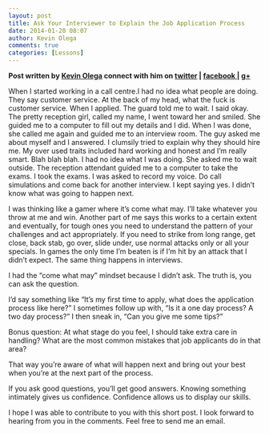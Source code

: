 ```yaml
---
layout: post
title: Ask Your Interviewer to Explain the Job Application Process
date: 2014-01-20 08:07
author: Kevin Olega
comments: true
categories: [Lessons]
---
```

<strong>Post written by <a href="http://kevinolega.com/">Kevin Olega</a> connect with him on <a href="http://twitter.com/kevinolega">twitter</a> | <a href="http://www.facebook.com/profile.php?id=100003220910840">facebook </a>| <a href="https://plus.google.com/107007774605671245935/posts">g+</a></strong>

When I started working in a call centre.I had no idea what people are doing. They say customer service. At the back of my head, what the fuck is customer service. When I applied. The guard told me to wait. I said okay. The pretty reception girl, called my name, I went toward her and smiled. She guided me to a computer to fill out my details and I did. When I was done, she called me again and guided me to an interview room. The guy asked me about myself and I answered. I clumsily tried to explain why they should hire me. My over used traits included hard working and honest and I’m really smart. Blah blah blah. I had no idea what I was doing. She asked me to wait outside. The reception attendant guided me to a computer to take the exams. I took the exams. I was asked to record my voice. Do call simulations and come back for another interview. I kept saying yes. I didn’t know what was going to happen next.

I was thinking like a gamer where it’s come what may. I’ll take whatever you throw at me and win. Another part of me says this works to a certain extent and eventually, for tough ones you need to understand the pattern of your challenges and act appropriately. If you need to strike from long range, get close, back stab, go over, slide under, use normal attacks only or all your specials. In games the only time I’m beaten is if I’m hit by an attack that I didn’t expect. The same thing happens in interviews.

I had the “come what may” mindset because I didn’t ask. The truth is, you can ask the question.

I’d say something like “It’s my first time to apply, what does the application process like here?” I sometimes follow up with, “Is it a one day process? A two day process?” I then sneak in, “Can you give me some tips?”

Bonus question: At what stage do you feel, I should take extra care in handling? What are the most common mistakes that job applicants do in that area?

That way you’re aware of what will happen next and bring out your best when you’re at the next part of the process.

If you ask good questions, you’ll get good answers. Knowing something intimately gives us confidence. Confidence allows us to display our skills.

I hope I was able to contribute to you with this short post. I look forward to hearing from you in the comments. Feel free to send me an email.
